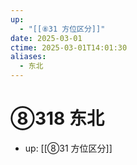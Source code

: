 ```yaml
---
up:
  - "[[⑧31 方位区分]]"
date: 2025-03-01
ctime: 2025-03-01T14:01:30
aliases:
  - 东北
---
```


# ⑧318 东北

- up: [[⑧31 方位区分]]
